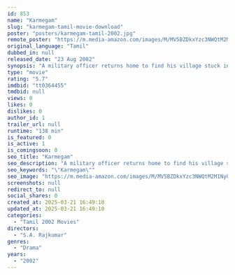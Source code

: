```yaml
---
id: 853
name: "Karmegam"
slug: "karmegam-tamil-movie-download"
poster: "posters/karmegam-tamil-2002.jpg"
remote_poster: "https://m.media-amazon.com/images/M/MV5BZDkxYzc3NWQtM2M1Ny00Mjc3LWI0OTQtMDI0NWI3ODljZDJmXkEyXkFqcGdeQXVyMTEzNzg0Mjkx._V1_SX300.jpg"
original_language: "Tamil"
dubbed_in: null
released_date: "23 Aug 2002"
synopsis: "A military officer returns home to find his village stuck in the past, under the thumb of an abusive landlord. He urges them to revolt against their oppressor. But a dark secret hinders his mission."
type: "movie"
rating: "5.7"
imdbid: "tt0364455"
tmdbid: null
views: 0
likes: 0
dislikes: 0
author_id: 1
trailer_url: null
runtime: "138 min"
is_featured: 0
is_active: 1
is_comingsoon: 0
seo_title: "Karmegam"
seo_description: "A military officer returns home to find his village stuck in the past, under the thumb of an abusive landlord. He urges them to revolt against their oppressor. But a dark secret hinders his mission."
seo_keywords: "\"Karmegam\""
seo_image: "https://m.media-amazon.com/images/M/MV5BZDkxYzc3NWQtM2M1Ny00Mjc3LWI0OTQtMDI0NWI3ODljZDJmXkEyXkFqcGdeQXVyMTEzNzg0Mjkx._V1_SX300.jpg"
screenshots: null
redirect_to: null
social_shares: 0
created_at: 2025-03-21 16:49:10
updated_at: 2025-03-21 16:49:10
categories:
  - "Tamil 2002 Movies"
directors:
  - "S.A. Rajkumar"
genres:
  - "Drama"
years:
  - "2002"
---
```

